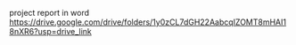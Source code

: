 project report in word
https://drive.google.com/drive/folders/1y0zCL7dGH22AabcqIZOMT8mHAI18nXR6?usp=drive_link
